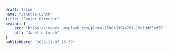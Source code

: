 ```yaml
---
draft: false
name: "Janette Lynch"
title: "Senior Director"
avatar: {
    src: "https://images.unsplash.com/photo-1580489944761-15a19d654956?&fit=crop&w=280&h=280",
    alt: "Janette Lynch"
}
publishDate: "2022-11-07 15:39"
---
```

